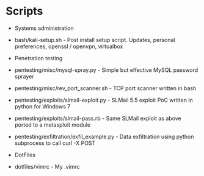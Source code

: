 # Scripts

* Systems administration  
 * bash/kali-setup.sh - Post install setup script. Updates, personal preferences, openssl / openvpn, virtualbox  


* Penetration testing 
 * pentesting/misc/mysql-spray.py - Simple but effective MySQL password sprayer  
 * pentesting/misc/rev_port_scanner.sh - TCP port scanner written in bash  
 * pentesting/exploits/slmail-exploit.py - SLMail 5.5 exploit PoC written in python for Windows 7  
 * pentesting/exploits/slmail-pass.rb - Same SLMail exploit as above ported to a metasploit module  
 * pentesting/exfiltration/exfil_example.py - Data exfiltration using python subprocess to call curl -X POST  

* DotFiles  
 * dotfiles/vimrc - My .vimrc 
